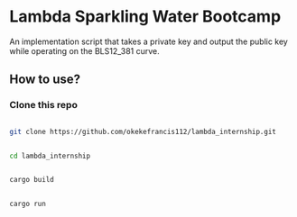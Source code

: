 # Lambda Sparkling Water Bootcamp

An implementation script that takes a private key and output the public key
while operating on the BLS12_381 curve.


## How to use?

### Clone this repo

```sh

git clone https://github.com/okekefrancis112/lambda_internship.git

```


```sh

cd lambda_internship
```

```sh

cargo build
```


```sh

cargo run
```
